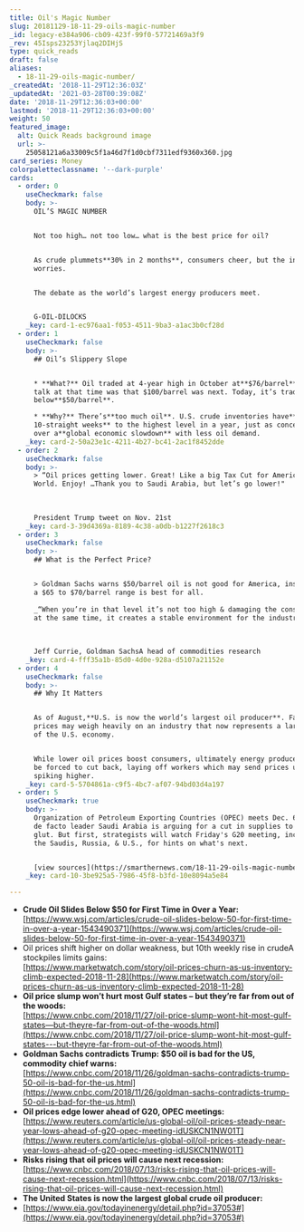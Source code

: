 ```yaml
---
title: Oil's Magic Number
slug: 20181129-18-11-29-oils-magic-number
_id: legacy-e384a906-cb09-423f-99f0-57721469a3f9
_rev: 45Isps23253Yjlaq2DIHjS
type: quick_reads
draft: false
aliases:
  - 18-11-29-oils-magic-number/
_createdAt: '2018-11-29T12:36:03Z'
_updatedAt: '2021-03-28T00:39:08Z'
date: '2018-11-29T12:36:03+00:00'
lastmod: '2018-11-29T12:36:03+00:00'
weight: 50
featured_image:
  alt: Quick Reads background image
  url: >-
    25058121a6a33009c5f1a46d7f1d0cbf7311edf9360x360.jpg
card_series: Money
colorpaletteclassname: '--dark-purple'
cards:
  - order: 0
    useCheckmark: false
    body: >-
      OIL’S MAGIC NUMBER


      Not too high… not too low… what is the best price for oil?


      As crude plummets**30% in 2 months**, consumers cheer, but the industry
      worries.


      The debate as the world’s largest energy producers meet.


      G-OIL-DILOCKS
    _key: card-1-ec976aa1-f053-4511-9ba3-a1ac3b0cf28d
  - order: 1
    useCheckmark: false
    body: >-
      ## Oil’s Slippery Slope


      * **What?** Oil traded at 4-year high in October at**$76/barrel** and the
      talk at that time was that $100/barrel was next. Today, it’s trading
      below**$50/barrel**.

      * **Why?** There’s**too much oil**. U.S. crude inventories have**climbed
      10-straight weeks** to the highest level in a year, just as concerns grow
      over a**global economic slowdown** with less oil demand.
    _key: card-2-50a23e1c-4211-4b27-bc41-2ac1f8452dde
  - order: 2
    useCheckmark: false
    body: >-
      > “Oil prices getting lower. Great! Like a big Tax Cut for America and the
      World. Enjoy! …Thank you to Saudi Arabia, but let’s go lower!"  
        
        
        
      President Trump tweet on Nov. 21st
    _key: card-3-39d4369a-8189-4c38-a0db-b1227f2618c3
  - order: 3
    useCheckmark: false
    body: >-
      ## What is the Perfect Price?


      > Goldman Sachs warns $50/barrel oil is not good for America, instead says
      a $65 to $70/barrel range is best for all.  
        
      _“When you’re in that level it’s not too high & damaging the consumer, but
      at the same time, it creates a stable environment for the industry.”_  
        
        
        
      Jeff Currie, Goldman SachsA head of commodities research
    _key: card-4-fff35a1b-85d0-4d0e-928a-d5107a21152e
  - order: 4
    useCheckmark: false
    body: >-
      ## Why It Matters


      As of August,**U.S. is now the world’s largest oil producer**. Falling
      prices may weigh heavily on an industry that now represents a larger share
      of the U.S. economy.


      While lower oil prices boost consumers, ultimately energy producers will
      be forced to cut back, laying off workers which may send prices ultimately
      spiking higher.
    _key: card-5-5704861a-c9f5-4bc7-af07-94bd03d4a197
  - order: 5
    useCheckmark: true
    body: >-
      Organization of Petroleum Exporting Countries (OPEC) meets Dec. 6th. Its
      de facto leader Saudi Arabia is arguing for a cut in supplies to prevent a
      glut. But first, strategists will watch Friday's G20 meeting, including
      the Saudis, Russia, & U.S., for hints on what's next.


      [view sources](https://smarthernews.com/18-11-29-oils-magic-number/)
    _key: card-10-3be925a5-7986-45f8-b3fd-10e8094a5e84

---
```

* **Crude Oil Slides Below $50 for First Time in Over a Year:**  
[https://www.wsj.com/articles/crude-oil-slides-below-50-for-first-time-in-over-a-year-1543490371](https://www.wsj.com/articles/crude-oil-slides-below-50-for-first-time-in-over-a-year-1543490371)
* Oil prices shift higher on dollar weakness, but 10th weekly rise in crudeA stockpiles limits gains:  
[https://www.marketwatch.com/story/oil-prices-churn-as-us-inventory-climb-expected-2018-11-28](https://www.marketwatch.com/story/oil-prices-churn-as-us-inventory-climb-expected-2018-11-28)
* **Oil price slump won’t hurt most Gulf states – but they’re far from out of the woods:**  
[https://www.cnbc.com/2018/11/27/oil-price-slump-wont-hit-most-gulf-states—but-theyre-far-from-out-of-the-woods.html](https://www.cnbc.com/2018/11/27/oil-price-slump-wont-hit-most-gulf-states---but-theyre-far-from-out-of-the-woods.html)
* **Goldman Sachs contradicts Trump: $50 oil is bad for the US, commodity chief warns:**  
[https://www.cnbc.com/2018/11/26/goldman-sachs-contradicts-trump-50-oil-is-bad-for-the-us.html](https://www.cnbc.com/2018/11/26/goldman-sachs-contradicts-trump-50-oil-is-bad-for-the-us.html)
* **Oil prices edge lower ahead of G20, OPEC meetings:**  
[https://www.reuters.com/article/us-global-oil/oil-prices-steady-near-year-lows-ahead-of-g20-opec-meeting-idUSKCN1NW01T](https://www.reuters.com/article/us-global-oil/oil-prices-steady-near-year-lows-ahead-of-g20-opec-meeting-idUSKCN1NW01T)
* **Risks rising that oil prices will cause next recession:**  
[https://www.cnbc.com/2018/07/13/risks-rising-that-oil-prices-will-cause-next-recession.html](https://www.cnbc.com/2018/07/13/risks-rising-that-oil-prices-will-cause-next-recession.html)
* **The United States is now the largest global crude oil producer:**
* [https://www.eia.gov/todayinenergy/detail.php?id=37053#](https://www.eia.gov/todayinenergy/detail.php?id=37053#)